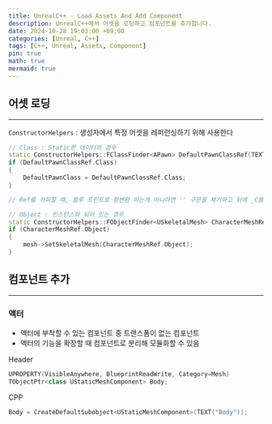 ```yaml
---
title: UnrealC++ - Load Assets And Add Component
description: UnrealC++에서 어셋을 로딩하고 컴포넌트를 추가합니다.
date: 2024-10-28 19:03:00 +09:00
categories: [Unreal, C++]
tags: [C++, Unreal, Assets, Component]
pin: true
math: true
mermaid: true
---
```


## 어셋 로딩
---

`ConstructorHelpers`  : 생성자에서 특정 어셋을 레퍼런싱하기 위해 사용한다

```cpp
// Class : Static한 데이터의 경우
static ConstructorHelpers::FClassFinder<APawn> DefaultPawnClassRef(TEXT("/Script/ArenaBattle.ABCharacterPlayer"));
if (DefaultPawnClassRef.Class)
{
	DefaultPawnClass = DefaultPawnClassRef.Class;
}

// Ref를 카피할 때, 블루 프린트로 형변환 하는게 아니라면 '' 구문을 제거하고 뒤에 _C를 붙여야함

// Object : 인스턴스화 되어 있는 경우
static ConstructorHelpers::FObjectFinder<USkeletalMesh> CharacterMeshRef(TEXT("/Script/Engine.SkeletalMesh'/Game/Characters/Mannequins/Meshes/SKM_Quinn_Simple.SKM_Quinn_Simple'"));
if (CharacterMeshRef.Object)
{
	mesh->SetSkeletalMesh(CharacterMeshRef.Object);
}
```

## 컴포넌트 추가
---

### 액터

- 액터에 부착할 수 있는 컴포넌트 중 트랜스폼이 없는 컴포넌트
- 액터의 기능을 확장할 때 컴포넌트로 분리해 모듈화할 수 있음

Header

```cpp
UPROPERTY(VisibleAnywhere, BlueprintReadWrite, Category=Mesh)
TObjectPtr<class UStaticMeshComponent> Body;
```

CPP

```cpp
Body = CreateDefaultSubobject<UStaticMeshComponent>(TEXT("Body"));
```